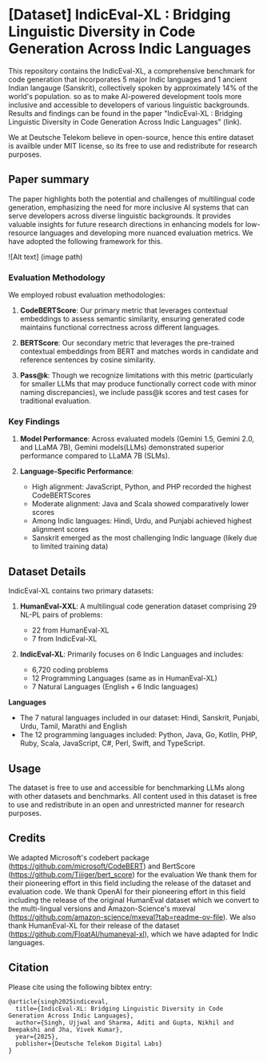 # [Dataset] IndicEval-XL : Bridging Linguistic Diversity in Code Generation Across Indic Languages
 
This repository contains the IndicEval-XL, a comprehensive benchmark for code generation that incorporates 5 major Indic languages and 1 ancient Indian langauge (Sanskrit), collectively spoken by approximately 14% of the world's population. so as to make AI-powered
development tools more inclusive and accessible to developers
of various linguistic backgrounds. Results and findings can be found in the paper "IndicEval-XL : Bridging Linguistic Diversity in Code Generation Across Indic Languages" (link).

We at Deutsche Telekom believe in open-source, hence this entire dataset is availble under MIT license, so its free to use and redistribute for research purposes.

## Paper summary
The paper highlights both the potential and challenges of multilingual code generation, emphasizing the need for more inclusive AI systems that can serve developers across diverse linguistic backgrounds. It provides valuable insights for future research directions in enhancing models for low-resource languages and developing more nuanced evaluation metrics. We have adopted the following framework for this.
 
![Alt text] (image path)
### Evaluation Methodology
 
We employed robust evaluation methodologies:
 
1. **CodeBERTScore**: Our primary metric that leverages contextual embeddings to assess semantic similarity, ensuring generated code maintains functional correctness across different languages.
 
2. **BERTScore**: Our secondary metric that leverages the pre-trained contextual embeddings from BERT and matches words in candidate and reference sentences by cosine similarity.
 
3. **Pass@k**: Though we recognize limitations with this metric (particularly for smaller LLMs that may produce functionally correct code with minor naming discrepancies), we include pass@k scores and test cases for traditional evaluation.
 
### Key Findings
 
1. **Model Performance**: Across evaluated models (Gemini 1.5, Gemini 2.0, and LLaMA 7B), Gemini models(LLMs) demonstrated superior performance compared to LLaMA 7B (SLMs).
 
2. **Language-Specific Performance**:
   - High alignment: JavaScript, Python, and PHP recorded the highest CodeBERTScores
   - Moderate alignment: Java and Scala showed comparatively lower scores
   - Among Indic languages: Hindi, Urdu, and Punjabi achieved highest alignment scores
   - Sanskrit emerged as the most challenging Indic language (likely due to limited training data)
 
## Dataset Details
 
IndicEval-XL contains two primary datasets:
 
1. **HumanEval-XXL**: A multilingual code generation dataset comprising 29 NL-PL pairs of problems:
   - 22 from HumanEval-XL
   - 7 from IndicEval-XL
 
2. **IndicEval-XL**: Primarily focuses on 6 Indic Languages and includes:
   - 6,720 coding problems
   - 12 Programming Languages (same as in HumanEval-XL)
   - 7 Natural Languages (English + 6 Indic languages)
 
**Languages**
- The 7 natural languages included in our dataset:
Hindi, Sanskrit, Punjabi, Urdu, Tamil, Marathi and English 
- The 12 programming languages included:
Python, Java, Go, Kotlin, PHP, Ruby, Scala, JavaScript, C#, Perl, Swift, and TypeScript.
 
## Usage
 
The dataset is free to use and accessible for benchmarking LLMs along with other datasets and benchmarks. All content used in this dataset is free to use and redistribute in an open and unrestricted manner for research purposes.
 
## Credits 
We adapted Microsoft's codebert package (https://github.com/microsoft/CodeBERT) and BertScore (https://github.com/Tiiiger/bert_score) for the evaluation We thank them for their pioneering effort in this field including the release of the dataset and evaluation code. We thank OpenAI for their pioneering effort in this field including the release of the original HumanEval dataset which we convert to the multi-lingual versions and Amazon-Science's mxeval (https://github.com/amazon-science/mxeval?tab=readme-ov-file). We also thank HumanEval-XL for their release of the dataset (https://github.com/FloatAI/humaneval-xl), which we have adapted for Indic languages.
 
 
## Citation
 
Please cite using the following bibtex entry:
```
@article{singh2025indiceval,
  title={IndicEval-XL: Bridging Linguistic Diversity in Code Generation Across Indic Languages},
  author={Singh, Ujjwal and Sharma, Aditi and Gupta, Nikhil and Deepakshi and Jha, Vivek Kumar},
  year={2025},
  publisher={Deutsche Telekom Digital Labs}
}
```
